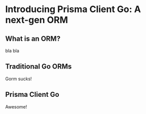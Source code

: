 # Introducing Prisma Client Go: A next-gen ORM

## What is an ORM?

bla bla

## Traditional Go ORMs

Gorm sucks!

## Prisma Client Go

Awesome!
